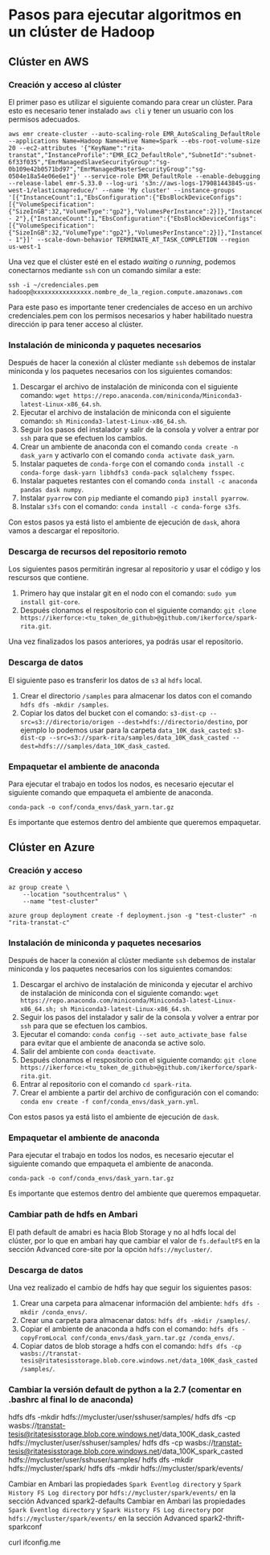 # Pasos para ejecutar algoritmos en un clúster de Hadoop

## Clúster en AWS

### Creación y acceso al clúster 

El primer paso es utilizar el siguiente comando para crear un clúster. Para esto es necesario tener instalado `aws cli` y tener un usuario con los permisos adecuados.

```
aws emr create-cluster --auto-scaling-role EMR_AutoScaling_DefaultRole --applications Name=Hadoop Name=Hive Name=Spark --ebs-root-volume-size 20 --ec2-attributes '{"KeyName":"rita-transtat","InstanceProfile":"EMR_EC2_DefaultRole","SubnetId":"subnet-6f33f035","EmrManagedSlaveSecurityGroup":"sg-0b109e42b0571bd97","EmrManagedMasterSecurityGroup":"sg-0504e18a54e06e6e1"}' --service-role EMR_DefaultRole --enable-debugging --release-label emr-5.33.0 --log-uri 's3n://aws-logs-179081443845-us-west-1/elasticmapreduce/' --name 'My cluster' --instance-groups '[{"InstanceCount":1,"EbsConfiguration":{"EbsBlockDeviceConfigs":[{"VolumeSpecification":{"SizeInGB":32,"VolumeType":"gp2"},"VolumesPerInstance":2}]},"InstanceGroupType":"CORE","InstanceType":"m5.xlarge","Name":"Core - 2"},{"InstanceCount":1,"EbsConfiguration":{"EbsBlockDeviceConfigs":[{"VolumeSpecification":{"SizeInGB":32,"VolumeType":"gp2"},"VolumesPerInstance":2}]},"InstanceGroupType":"MASTER","InstanceType":"m5.xlarge","Name":"Master - 1"}]' --scale-down-behavior TERMINATE_AT_TASK_COMPLETION --region us-west-1
```


Una vez que el clúster esté en el estado _waiting_ o _running_, podemos conectarnos mediante `ssh` con un comando similar a este:

```
ssh -i ~/credenciales.pem hadoop@xxxxxxxxxxxxxxxx.nombre_de_la_region.compute.amazonaws.com
```

Para este paso es importante tener credenciales de acceso en un archivo credenciales.pem con los permisos necesarios y haber habilitado nuestra dirección ip para tener acceso al clúster.


### Instalación de miniconda y paquetes necesarios

Después de hacer la conexión al clúster mediante `ssh` debemos de instalar miniconda y los paquetes necesarios con los siguientes comandos:

1. Descargar el archivo de instalación de miniconda con el siguiente comando: `wget https://repo.anaconda.com/miniconda/Miniconda3-latest-Linux-x86_64.sh`.
2. Ejecutar el archivo de instalación de miniconda con el siguiente comando: `sh Miniconda3-latest-Linux-x86_64.sh`.
3. Seguir los pasos del instalador y salir de la consola y volver a entrar por `ssh` para que se efectuen los cambios.
4. Crear un ambiente de anaconda con el comando `conda create -n dask_yarn` y activarlo con el comando `conda activate dask_yarn`.
5. Instalar paquetes de `conda-forge` con el comando `conda install -c conda-forge dask-yarn libhdfs3 conda-pack sqlalchemy fsspec`.
6. Instalar paquetes restantes con el comando `conda install -c anaconda pandas dask numpy`.
7. Instalar `pyarrow` con `pip` mediante el comando `pip3 install pyarrow`.
8. Instalar `s3fs` con el comando: `conda install -c conda-forge s3fs`.

Con estos pasos ya está listo el ambiente de ejecución de `dask`, ahora vamos a descargar el repositorio.

### Descarga de recursos del repositorio remoto

Los siguientes pasos permitirán ingresar al repositorio y usar el código y los rescursos que contiene.

1. Primero hay que instalar git en el nodo con el comando: `sudo yum install git-core`.
2. Después clonamos el respositorio con el siguiente comando: `git clone https://ikerforce:<tu_token_de_github>@github.com/ikerforce/spark-rita.git`.

Una vez finalizados los pasos anteriores, ya podrás usar el repositorio.

### Descarga de datos

El siguiente paso es transferir los datos de `s3` al `hdfs` local.

1. Crear el directorio `/samples` para almacenar los datos con el comando `hdfs dfs -mkdir /samples`.
2. Copiar los datos del bucket con el comando: `s3-dist-cp --src=s3://directorio/origen --dest=hdfs://directorio/destino`, por ejemplo lo podemos usar para la carpeta `data_10K_dask_casted`: `s3-dist-cp --src=s3://spark-rita/samples/data_10K_dask_casted --dest=hdfs:///samples/data_10K_dask_casted`.

### Empaquetar el ambiente de anaconda

Para ejecutar el trabajo en todos los nodos, es necesario ejecutar el siguiente comando que empaqueta el ambiente de anaconda.

```
conda-pack -o conf/conda_envs/dask_yarn.tar.gz
```

Es importante que estemos dentro del ambiente que queremos empaquetar.


## Clúster en Azure

### Creación y acceso

```
az group create \
    --location "southcentralus" \
    --name "test-cluster"

azure group deployment create -f deployment.json -g "test-cluster" -n "rita-transtat-c"
```


### Instalación de miniconda y paquetes necesarios

Después de hacer la conexión al clúster mediante `ssh` debemos de instalar miniconda y los paquetes necesarios con los siguientes comandos:

1. Descargar el archivo de instalación de miniconda y ejecutar el archivo de instalación de miniconda con el siguiente comando: `wget https://repo.anaconda.com/miniconda/Miniconda3-latest-Linux-x86_64.sh; sh Miniconda3-latest-Linux-x86_64.sh`.
2. Seguir los pasos del instalador y salir de la consola y volver a entrar por `ssh` para que se efectuen los cambios.
3. Ejecutar el comando: `conda config --set auto_activate_base false` para evitar que el ambiente de anaconda se active solo.
4. Salir del ambiente con `conda deactivate`.
5. Después clonamos el respositorio con el siguiente comando: `git clone https://ikerforce:<tu_token_de_github>@github.com/ikerforce/spark-rita.git`.
6. Entrar al repositorio con el comando `cd spark-rita`.
6. Crear el ambiente a partir del archivo de configuración con el comando: `conda env create -f conf/conda_envs/dask_yarn.yml`.

Con estos pasos ya está listo el ambiente de ejecución de `dask`.

### Empaquetar el ambiente de anaconda

Para ejecutar el trabajo en todos los nodos, es necesario ejecutar el siguiente comando que empaqueta el ambiente de anaconda.

```
conda-pack -o conf/conda_envs/dask_yarn.tar.gz
```

Es importante que estemos dentro del ambiente que queremos empaquetar.


### Cambiar path de hdfs en Ambari

El path default de amabri es hacia Blob Storage y no al hdfs local del clúster, por lo que en ambari hay que cambiar el valor de `fs.defaultFS` en la sección Advanced core-site por la opción `hdfs://mycluster/`.

### Descarga de datos

Una vez realizado el cambio de hdfs hay que seguir los siguientes pasos:

1. Crear una carpeta para almacenar información del ambiente: `hdfs dfs -mkdir /conda_envs/`.
2. Crear una carpeta para almacenar datos: `hdfs dfs -mkdir /samples/`.
3. Copiar el ambiente de anaconda a hdfs con el comando: `hdfs dfs -copyFromLocal conf/conda_envs/dask_yarn.tar.gz /conda_envs/`.
4. Copiar datos de blob storage a hdfs con el comando: `hdfs dfs -cp wasbs://transtat-tesis@ritatesisstorage.blob.core.windows.net/data_100K_dask_casted /samples/`.

### Cambiar la versión default de python a la 2.7 (comentar en .bashrc al final lo de anaconda)

hdfs dfs -mkdir hdfs://mycluster/user/sshuser/samples/
hdfs dfs -cp wasbs://transtat-tesis@ritatesisstorage.blob.core.windows.net/data_100K_dask_casted hdfs://mycluster/user/sshuser/samples/
hdfs dfs -cp wasbs://transtat-tesis@ritatesisstorage.blob.core.windows.net/data_100K_spark_casted hdfs://mycluster/user/sshuser/samples/
hdfs dfs -mkdir hdfs://mycluster/spark/
hdfs dfs -mkdir hdfs://mycluster/spark/events/

Cambiar en Ambari las propiedades `Spark Eventlog directory` y `Spark History FS Log directory` por `hdfs://mycluster/spark/events/` en la sección Advanced spark2-defaults
Cambiar en Ambari las propiedades `Spark Eventlog directory` y `Spark History FS Log directory` por `hdfs://mycluster/spark/events/` en la sección Advanced spark2-thrift-sparkconf

curl ifconfig.me